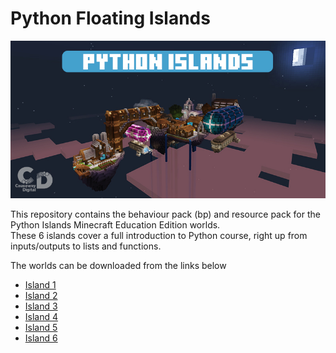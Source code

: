 # Python Floating Islands

![Islands cover image](img/Python-Islands-Cover.jpg)

This repository contains the behaviour pack (bp) and resource pack for the Python Islands Minecraft Education Edition worlds.   
These 6 islands cover a full introduction to Python course, right up from inputs/outputs to lists and functions.   

The worlds can be downloaded from the links below
- [Island 1](https://education.minecraft.net/lessons/island-1)
- [Island 2](https://education.minecraft.net/lessons/island-2)
- [Island 3](https://education.minecraft.net/lessons/island-3)
- [Island 4](https://education.minecraft.net/lessons/island-4)
- [Island 5](https://education.minecraft.net/lessons/island-5)
- [Island 6](https://education.minecraft.net/lessons/island-6)
